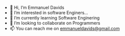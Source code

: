 - 👋 Hi, I’m Emmanuel Davids
- 👀 I’m interested in software Enginers...
- 🌱 I’m currently learning Software Enginering
- 💞️ I’m looking to collaborate on Programmers
- 📫 You can reach me on emmanueldavids@gmail.com
